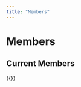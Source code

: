 ```yaml
---
title: "Members"
---
```


<div class="members-background">
    <h1>Members</h1>
</div>
<div class="members-container container-grid">
  <div class="members-content">
    <!-- <img class="member-photo" src="/img/initiates.jpg"/> -->
    <h2>Current Members</h2>
    <div class="card-row">
    {{<members>}}
    </div>
    <!-- <div class="year-container">
      <div class="fall-container">
        <h3>Fall 2019</h3>
      </div>
      <div class="spring-container">
        <h3>Spring 2020</h3>
      </div>
    </div> -->
  </div>
</div>
